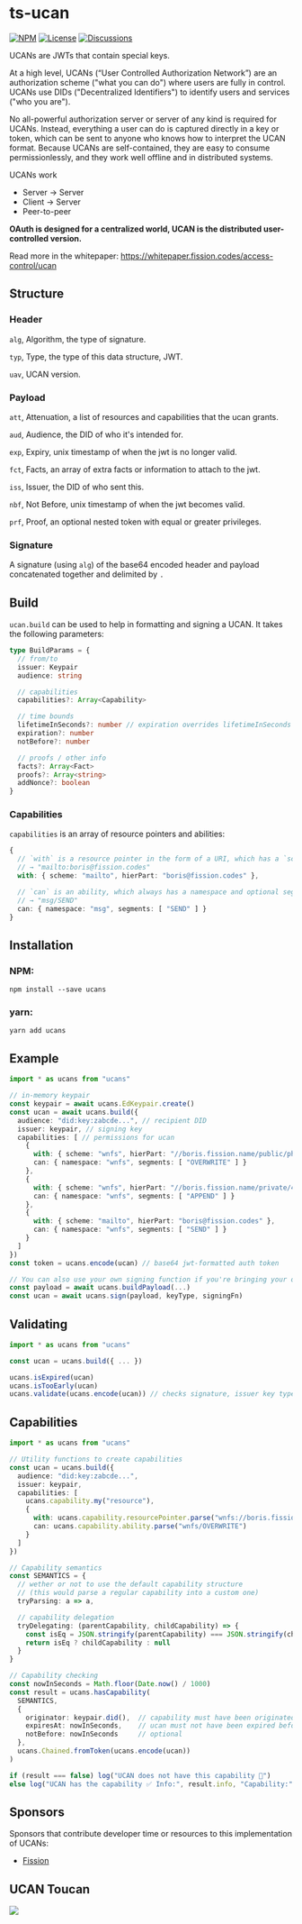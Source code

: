 # ts-ucan
[![NPM](https://img.shields.io/npm/v/ucans)](https://www.npmjs.com/package/ucans)
[![License](https://img.shields.io/badge/License-Apache%202.0-blue.svg)](https://github.com/fission-suite/blob/master/LICENSE)
[![Discussions](https://img.shields.io/github/discussions/ucan-wg/ts-ucan)](https://github.com/ucan-wg/ts-ucan/discussions)

UCANs are JWTs that contain special keys.

At a high level, UCANs (“User Controlled Authorization Network”) are an authorization scheme ("what you can do") where users are fully in control. UCANs use DIDs ("Decentralized Identifiers") to identify users and services ("who you are").

No all-powerful authorization server or server of any kind is required for UCANs. Instead, everything a user can do is captured directly in a key or token, which can be sent to anyone who knows how to interpret the UCAN format. Because UCANs are self-contained, they are easy to consume permissionlessly, and they work well offline and in distributed systems.

UCANs work
- Server → Server
- Client → Server
- Peer-to-peer

**OAuth is designed for a centralized world, UCAN is the distributed user-controlled version.**

Read more in the whitepaper: https://whitepaper.fission.codes/access-control/ucan



## Structure

### Header

 `alg`, Algorithm, the type of signature.

 `typ`, Type, the type of this data structure, JWT.

 `uav`, UCAN version.

### Payload

 `att`, Attenuation, a list of resources and capabilities that the ucan grants.

 `aud`, Audience, the DID of who it's intended for.

 `exp`, Expiry, unix timestamp of when the jwt is no longer valid.

 `fct`, Facts, an array of extra facts or information to attach to the jwt.

 `iss`, Issuer, the DID of who sent this.

 `nbf`, Not Before, unix timestamp of when the jwt becomes valid.

 `prf`, Proof, an optional nested token with equal or greater privileges.

 ### Signature

 A signature (using `alg`) of the base64 encoded header and payload concatenated together and delimited by `.`



## Build

`ucan.build` can be used to help in formatting and signing a UCAN. It takes the following parameters:
```ts
type BuildParams = {
  // from/to
  issuer: Keypair
  audience: string

  // capabilities
  capabilities?: Array<Capability>

  // time bounds
  lifetimeInSeconds?: number // expiration overrides lifetimeInSeconds
  expiration?: number
  notBefore?: number

  // proofs / other info
  facts?: Array<Fact>
  proofs?: Array<string>
  addNonce?: boolean
}
```

### Capabilities

`capabilities` is an array of resource pointers and abilities:
```ts
{
  // `with` is a resource pointer in the form of a URI, which has a `scheme` and `hierPart`.
  // → "mailto:boris@fission.codes"
  with: { scheme: "mailto", hierPart: "boris@fission.codes" },

  // `can` is an ability, which always has a namespace and optional segments.
  // → "msg/SEND"
  can: { namespace: "msg", segments: [ "SEND" ] }
}
```



## Installation

### NPM:

```
npm install --save ucans
```

### yarn:

```
yarn add ucans
```

## Example
```ts
import * as ucans from "ucans"

// in-memory keypair
const keypair = await ucans.EdKeypair.create()
const ucan = await ucans.build({
  audience: "did:key:zabcde...", // recipient DID
  issuer: keypair, // signing key
  capabilities: [ // permissions for ucan
    {
      with: { scheme: "wnfs", hierPart: "//boris.fission.name/public/photos/" },
      can: { namespace: "wnfs", segments: [ "OVERWRITE" ] }
    },
    {
      with: { scheme: "wnfs", hierPart: "//boris.fission.name/private/4tZA6S61BSXygmJGGW885odfQwpnR2UgmCaS5CfCuWtEKQdtkRnvKVdZ4q6wBXYTjhewomJWPL2ui3hJqaSodFnKyWiPZWLwzp1h7wLtaVBQqSW4ZFgyYaJScVkBs32BThn6BZBJTmayeoA9hm8XrhTX4CGX5CVCwqvEUvHTSzAwdaR" },
      can: { namespace: "wnfs", segments: [ "APPEND" ] }
    },
    {
      with: { scheme: "mailto", hierPart: "boris@fission.codes" },
      can: { namespace: "wnfs", segments: [ "SEND" ] }
    }
  ]
})
const token = ucans.encode(ucan) // base64 jwt-formatted auth token

// You can also use your own signing function if you're bringing your own key management solution
const payload = await ucans.buildPayload(...)
const ucan = await ucans.sign(payload, keyType, signingFn)
```



## Validating

```ts
import * as ucans from "ucans"

const ucan = ucans.build({ ... })

ucans.isExpired(ucan)
ucans.isTooEarly(ucan)
ucans.validate(ucans.encode(ucan)) // checks signature, issuer key type, and the above.
```


## Capabilities

```ts
import * as ucans from "ucans"

// Utility functions to create capabilities
const ucan = ucans.build({
  audience: "did:key:zabcde...",
  issuer: keypair,
  capabilities: [
    ucans.capability.my("resource"),
    {
      with: ucans.capability.resourcePointer.parse("wnfs://boris.fission.name/public/photos/"),
      can: ucans.capability.ability.parse("wnfs/OVERWRITE")
    }
  ]
})

// Capability semantics
const SEMANTICS = {
  // wether or not to use the default capability structure
  // (this would parse a regular capability into a custom one)
  tryParsing: a => a,

  // capability delegation
  tryDelegating: (parentCapability, childCapability) => {
    const isEq = JSON.stringify(parentCapability) === JSON.stringify(childCapability)
    return isEq ? childCapability : null
  }
}

// Capability checking
const nowInSeconds = Math.floor(Date.now() / 1000)
const result = ucans.hasCapability(
  SEMANTICS,
  {
    originator: keypair.did(),  // capability must have been originated from this issuer
    expiresAt: nowInSeconds,    // ucan must not have been expired before this timestamp
    notBefore: nowInSeconds     // optional
  },
  ucans.Chained.fromToken(ucans.encode(ucan))
)

if (result === false) log("UCAN does not have this capability 🚨")
else log("UCAN has the capability ✅ Info:", result.info, "Capability:", result.capability)
```



## Sponsors

Sponsors that contribute developer time or resources to this implementation of UCANs:

- [Fission](https://fission.codes/)



## UCAN Toucan

![](https://ipfs.runfission.com/ipfs/QmcyAwK7AjvLXbGuL4cqG5nufEKJquFmFGo2SDsaAe939Z)
